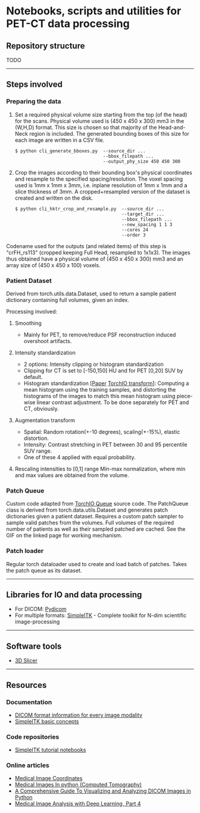 # Notebooks, scripts and utilities for PET-CT data processing

## Repository structure
TODO


------------

## Steps involved
### Preparing the data

1. Set a required physical volume size starting from the top (of the head) for the scans. Physical volume used is (450 x 450 x 300) mm3 in the (W,H,D) format. This size is chosen so that majority of the Head-and-Neck region is included. The generated bounding boxes of this size for each image are written in a CSV file. 
	```
	$ python cli_generate_bboxes.py  --source_dir ...   
	                                 --bbox_filepath ...  
	                                 --output_phy_size 450 450 300
	``` 

2. Crop the images according to their bounding box's physical coordinates and resample to the specified spacing/resolution. The voxel spacing used is 1mm x 1mm x 3mm, i.e. inplane resolution of 1mm x 1mm and a slice thickness of 3mm. A cropped+resampled version of the dataset is created and written on the disk. 
	```
	$ python cli_hktr_crop_and_resample.py  --source_dir ...  
	                                        --target_dir ...  
	                                        --bbox_filepath ...  
	                                        --new_spacing 1 1 3  
	                                        --cores 24  
	                                        --order 3
	```

Codename used for the outputs (and related items) of this step is "crFH_rs113" (cropped keeping Full Head, resampled to 1x1x3). The images thus obtained have a physical volume of (450 x 450 x 300) mm3 and an array size of (450 x 450 x 100) voxels.

### Patient Dataset
Derived from torch.utils.data.Dataset, used to return a sample patient dictionary containing full volumes, given an index.

Processing involved:

1. Smoothing 
	- Mainly for PET, to remove/reduce PSF reconstruction induced overshoot artifacts.

2. Intensity standardization  
	- 2 options: Intensity clipping or histogram standardization
	- Clipping for CT is set to [-150,150] HU and for PET [0,20] SUV by default.
	- Histogram standardization [[Paper](https://ieeexplore.ieee.org/document/836373) [TorchIO transform](https://torchio.readthedocs.io/transforms/preprocessing.html#histogramstandardization)]: Computing a mean histogram using the training samples, and distorting the histograms of the images to match this mean histogram using piece-wise linear contrast adjustment. To be done separately for PET and CT, obviously. 

3. Augmentation transform 
	- Spatial: Random rotation(+-10 degrees), scaling(+-15%), elastic distortion.
	- Intensity: Contrast stretching in PET between 30 and 95 percentile SUV range. 
	- One of these 4 applied with equal probability.

4. Rescaling intensities to [0,1] range
	Min-max normalization, where min and max values are obtained from the volume.

### Patch Queue
Custom code adapted from [TorchIO Queue](https://torchio.readthedocs.io/data/patch_training.html#id1) source code. The PatchQueue class is derived from torch.data.utils.Dataset and generates patch dictionaries given a patient dataset. Requires a custom patch sampler to sample valid patches from the volumes. Full volumes of the required number of patients as well as their sampled patched are cached. See the GIF on the linked page for working mechanism.

### Patch loader
Regular torch dataloader used to create and load batch of patches. Takes the patch queue as its dataset. 


------------

## Libraries for IO and data processing
- For DICOM: [Pydicom](https://pydicom.github.io/)
- For multiple formats: [SimpleITK](https://simpleitk.org/) - Complete toolkit for N-dim scientific image-processing


------------

## Software tools
- [3D Slicer](https://www.slicer.org/)


------------

## Resources
### Documentation
- [DICOM format information for every image modality](https://dicom.innolitics.com/ciods/ct-image)
- [SimpleITK basic concepts](https://simpleitk.readthedocs.io/en/master/fundamentalConcepts.html)

### Code repositories
- [SimpleITK tutorial notebooks](https://github.com/InsightSoftwareConsortium/SimpleITK-Notebooks)

### Online articles
- [Medical Image Coordinates](https://theaisummer.com/medical-image-coordinates/)
- [Medical Images In python (Computed Tomography)](https://vincentblog.xyz/posts/medical-images-in-python-computed-tomography)
- [A Comprehensive Guide To Visualizing and Analyzing DICOM Images in Python](https://medium.com/@hengloose/a-comprehensive-starter-guide-to-visualizing-and-analyzing-dicom-images-in-python-7a8430fcb7ed)
- [Medical Image Analysis with Deep Learning , Part 4](https://www.kdnuggets.com/2017/07/medical-image-analysis-deep-learning-part-4.html)